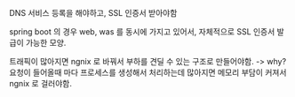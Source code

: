 
DNS 서비스 등록을 해야하고, SSL 인증서 받아야함 

spring boot 의 경우 web, was 를 동시에 가지고 있어서,
자체적으로 SSL 인증서 발급이 가능한 모양.

트래픽이 많아지면 ngnix 로 바꿔서 부하를 견딜 수 있는 구조로 만들어야함. 
-> why? 요청이 들어올때 마다 프로세스를 생성해서 처리하는데
많아지면 메모리 부담이 커져서 ngnix 로 걸러야함.